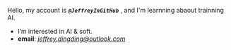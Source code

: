 Hello, my account is ***`@JeffreyInGitHub`*** , and I'm learnning abaout trainning AI.
- I’m interested in AI & soft.
- **email**:  *jeffrey.dingding@outlook.com*

<!---
JeffreyInGitHub/JeffreyInGitHub is a ✨ special ✨ repository because its `README.md` (this file) appears on your GitHub profile.
You can click the Preview link to take a look at your changes.
--->
